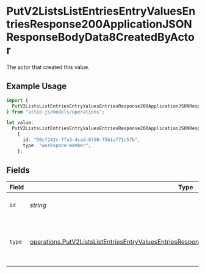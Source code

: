 # PutV2ListsListEntriesEntryValuesEntriesResponse200ApplicationJSONResponseBodyData8CreatedByActor

The actor that created this value.

## Example Usage

```typescript
import {
  PutV2ListsListEntriesEntryValuesEntriesResponse200ApplicationJSONResponseBodyData8CreatedByActor,
} from "attio-js/models/operations";

let value:
  PutV2ListsListEntriesEntryValuesEntriesResponse200ApplicationJSONResponseBodyData8CreatedByActor =
    {
      id: "50cf242c-7fa3-4cad-87d0-75b1af71c57b",
      type: "workspace-member",
    };
```

## Fields

| Field                                                                                                                                                                                                                  | Type                                                                                                                                                                                                                   | Required                                                                                                                                                                                                               | Description                                                                                                                                                                                                            |
| ---------------------------------------------------------------------------------------------------------------------------------------------------------------------------------------------------------------------- | ---------------------------------------------------------------------------------------------------------------------------------------------------------------------------------------------------------------------- | ---------------------------------------------------------------------------------------------------------------------------------------------------------------------------------------------------------------------- | ---------------------------------------------------------------------------------------------------------------------------------------------------------------------------------------------------------------------- |
| `id`                                                                                                                                                                                                                   | *string*                                                                                                                                                                                                               | :heavy_minus_sign:                                                                                                                                                                                                     | An ID to identify the actor.                                                                                                                                                                                           |
| `type`                                                                                                                                                                                                                 | [operations.PutV2ListsListEntriesEntryValuesEntriesResponse200ApplicationJSONResponseBodyData8Type](../../models/operations/putv2listslistentriesentryvaluesentriesresponse200applicationjsonresponsebodydata8type.md) | :heavy_minus_sign:                                                                                                                                                                                                     | The type of actor. [Read more information on actor types here](/docs/actors).                                                                                                                                          |